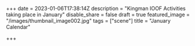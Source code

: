 +++
date = 2023-01-06T17:38:14Z
description = "Kingman IOOF Activities taking place in January"
disable_share = false
draft = true
featured_image = "/images/thumbnail_image002.jpg"
tags = ["scene"]
title = "January Calendar"

+++
